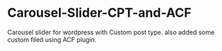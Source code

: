 # Carousel-Slider-CPT-and-ACF
Carousel slider for wordpress with Custom post type. also added some custom filed using ACF plugin.
